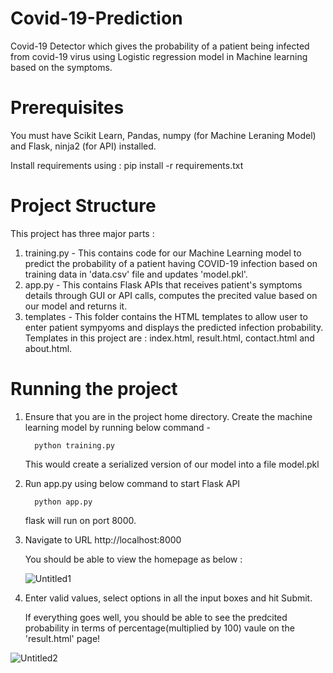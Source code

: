 # Covid-19-Prediction
Covid-19 Detector which gives the probability of a patient being infected from covid-19 virus using Logistic regression model in Machine learning based on the symptoms.

# Prerequisites

You must have Scikit Learn, Pandas, numpy (for Machine Leraning Model) and Flask, ninja2 (for API) installed.

Install requirements using : pip install -r requirements.txt

# Project Structure

This project has three major parts :

   1. training.py - This contains code for our Machine Learning model to predict the probability of a patient having COVID-19 infection based on training data in 'data.csv' file and updates 'model.pkl'.
   2. app.py - This contains Flask APIs that receives patient's symptoms details through GUI or API calls, computes the precited value based on our model and returns it.
   3. templates - This folder contains the HTML templates to allow user to enter patient sympyoms and displays the predicted infection probability. Templates in this project are : index.html, result.html, contact.html and about.html.
   
   
# Running the project

   1. Ensure that you are in the project home directory. Create the machine learning model by running below command -

            python training.py

      This would create a serialized version of our model into a file model.pkl

   2. Run app.py using below command to start Flask API

            python app.py

      flask will run on port 8000.

   3. Navigate to URL http://localhost:8000

      You should be able to view the homepage as below :
      
      ![Untitled1](https://user-images.githubusercontent.com/41967963/79075879-0cc04800-7d13-11ea-8949-87c23084b3a5.png)
      
   4. Enter valid values, select options in all the input boxes and hit Submit.

      If everything goes well, you should be able to see the predcited probability in terms of percentage(multiplied by 100) vaule on the 'result.html' page! 

![Untitled2](https://user-images.githubusercontent.com/41967963/79075943-9ec85080-7d13-11ea-9c3a-716018f3d1b6.png)
